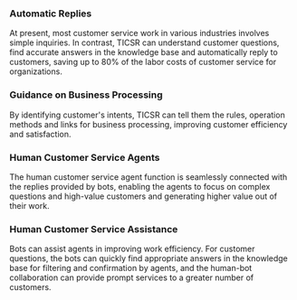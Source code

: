 ﻿### Automatic Replies
At present, most customer service work in various industries involves simple inquiries. In contrast, TICSR can understand customer questions, find accurate answers in the knowledge base and automatically reply to customers, saving up to 80% of the labor costs of customer service for organizations.

### Guidance on Business Processing
By identifying customer's intents, TICSR can tell them the rules, operation methods and links for business processing, improving customer efficiency and satisfaction.

### Human Customer Service Agents
The human customer service agent function is seamlessly connected with the replies provided by bots, enabling the agents to focus on complex questions and high-value customers and generating higher value out of their work.

### Human Customer Service Assistance
Bots can assist agents in improving work efficiency. For customer questions, the bots can quickly find appropriate answers in the knowledge base for filtering and confirmation by agents, and the human-bot collaboration can provide prompt services to a greater number of customers.
